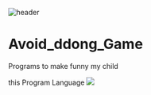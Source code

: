 ![header](https://capsule-render.vercel.app/api?type=shark&color=blue&height=300&section=header&text=dodge%20ddong&fontSize=90)

# Avoid_ddong_Game

Programs to make funny my child 

this Program Language <img src="https://img.shields.io/badge/Python-3776AB?style=flat&logo=Python&logoColor=black"/>
